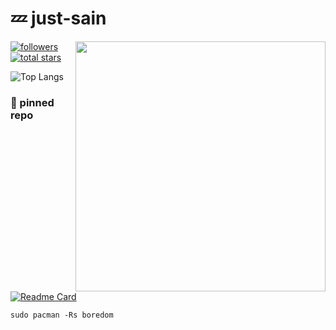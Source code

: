 # 💤 just-sain
<img align="right" width="400" src="assets/hug.webp">

<p align="left">
  <a href="https://github.com/just-sain?tab=followers">
    <img alt="followers" title="Follow me on Github" src="https://custom-icon-badges.demolab.com/github/followers/just-sain?color=236ad3&labelColor=1155ba&style=for-the-badge&logo=person-add&label=Follow&logoColor=white"/>
  </a>
  <a href="https://github.com/just-sain?tab=repositories&sort=stargazers">
    <img alt="total stars" title="Total stars on GitHub" src="https://custom-icon-badges.demolab.com/github/stars/just-sain?color=55960c&style=for-the-badge&labelColor=488207&logo=star"/>
  </a>
</p>

![Top Langs](https://github-readme-stats.vercel.app/api/top-langs/?username=just-sain&layout=donut&theme=radical)

### 📌 pinned repo

[![Readme Card](https://github-readme-stats.vercel.app/api/pin/?username=just-sain&repo=sakurasou&theme=radical)](https://github.com/just-sain/sakurasou)

```sudo pacman -Rs boredom```
